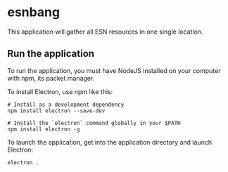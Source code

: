 # esnbang
This application will gather all ESN resources in one single location.

## Run the application
To run the application, you must have NodeJS installed on your computer with npm, its packet manager.

To install Electron, use npm like this:
```shell
# Install as a development dependency
npm install electron --save-dev
```
```shell
# Install the `electron` command globally in your $PATH
npm install electron -g
```

To launch the application, get into the application directory and launch Electron:
```shell
electron .
```
